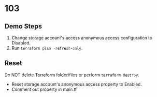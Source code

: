 # 103

## Demo Steps

1. Change storage account's access anonymous access configuration to Disabled.
1. Run `terraform plan -refresh-only`.

## Reset

Do NOT delete Terraform folder/files or perform `terraform destroy`.

- Reset storage account's anonymous access property to Enabled.
- Comment out property in main.tf
